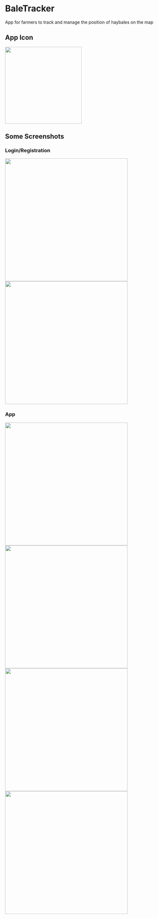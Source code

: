 # BaleTracker
App for farmers to track and manage the position of haybales on the map 

## App Icon
<img src="https://user-images.githubusercontent.com/83785185/199696750-e3f43d8d-93d9-416d-b107-00ad8b04f1e2.png" width="250" height="250">

## Some Screenshots
### Login/Registration
<img src="https://github.com/simongoller04/BaleTracker/assets/83785185/ed83246c-fd1e-45a0-81e5-ad1c979772f9" width="400">
<img src="https://github.com/simongoller04/BaleTracker/assets/83785185/d0a4f77b-ec14-4e45-b1c3-e448b82988ee" width="400">

### App
<img src="https://github.com/simongoller04/BaleTracker/assets/83785185/2afc9dae-7628-4ceb-a600-eb1195ca074b" width="400">
<img src="https://github.com/simongoller04/BaleTracker/assets/83785185/bd85ec36-c8d3-436c-9756-b1606354d88a" width="400">
<img src="https://github.com/simongoller04/BaleTracker/assets/83785185/47a5ddca-eed1-4a8b-b412-c2eeac004419" width="400">
<img src="https://github.com/simongoller04/BaleTracker/assets/83785185/fbe4e36d-f2e5-460d-a62d-bdee9b2b1a5e" width="400">



